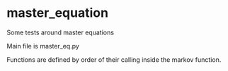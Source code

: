 # master_equation
Some tests around master equations

Main file is master_eq.py

Functions are defined by order of their calling inside the markov function.

